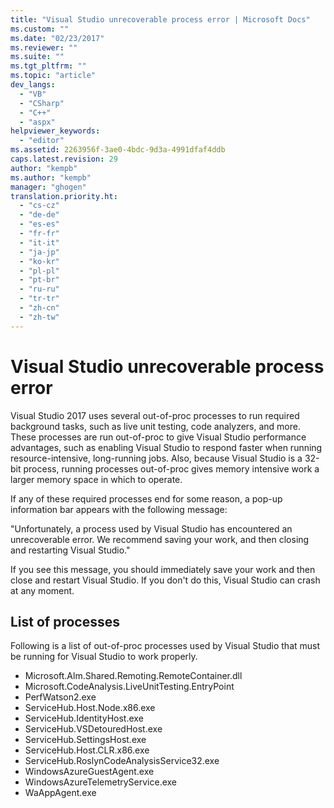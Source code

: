 ```yaml
---
title: "Visual Studio unrecoverable process error | Microsoft Docs"
ms.custom: ""
ms.date: "02/23/2017"
ms.reviewer: ""
ms.suite: ""
ms.tgt_pltfrm: ""
ms.topic: "article"
dev_langs:
  - "VB"
  - "CSharp"
  - "C++"
  - "aspx"
helpviewer_keywords:
  - "editor"
ms.assetid: 2263956f-3ae0-4bdc-9d3a-4991dfaf4ddb
caps.latest.revision: 29
author: "kempb"
ms.author: "kempb"
manager: "ghogen"
translation.priority.ht:
  - "cs-cz"
  - "de-de"
  - "es-es"
  - "fr-fr"
  - "it-it"
  - "ja-jp"
  - "ko-kr"
  - "pl-pl"
  - "pt-br"
  - "ru-ru"
  - "tr-tr"
  - "zh-cn"
  - "zh-tw"
---
```

# Visual Studio unrecoverable process error

Visual Studio 2017 uses several out-of-proc processes to run required background tasks, such as live unit testing, code analyzers, and more. These processes are run out-of-proc to give Visual Studio performance advantages, such as enabling Visual Studio to respond faster when running resource-intensive, long-running jobs. Also, because Visual Studio is a 32-bit process, running processes out-of-proc gives memory intensive work a larger memory space in which to operate.

If any of these required processes end for some reason, a pop-up information bar appears with the following message:

"Unfortunately, a process used by Visual Studio has encountered an unrecoverable error. We recommend saving your work, and then closing and restarting Visual Studio."

If you see this message, you should immediately save your work and then close and restart Visual Studio. If you don't do this, Visual Studio can crash at any moment.

## List of processes

Following is a list of out-of-proc processes used by Visual Studio that must be running for Visual Studio to work properly.

- Microsoft.Alm.Shared.Remoting.RemoteContainer.dll
- Microsoft.CodeAnalysis.LiveUnitTesting.EntryPoint
- PerfWatson2.exe
- ServiceHub.Host.Node.x86.exe
- ServiceHub.IdentityHost.exe
- ServiceHub.VSDetouredHost.exe
- ServiceHub.SettingsHost.exe
- ServiceHub.Host.CLR.x86.exe
- ServiceHub.RoslynCodeAnalysisService32.exe
- WindowsAzureGuestAgent.exe
- WindowsAzureTelemetryService.exe
- WaAppAgent.exe
